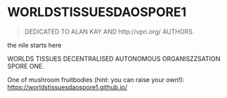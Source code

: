 # WORLDSTISSUESDAOSPORE1


<blockquote>
  DEDICATED TO ALAN KAY AND http://vpri.org/ AUTHORS.
</blockquote>

the nile starts here

WORLDS TISSUES DECENTRALISED AUTONOMOUS ORGANISZZSATION SPORE ONE. 

One of mushroom fruitbodies (hint: you can raise your own!): https://worldstissuesdaospore1.github.io/
